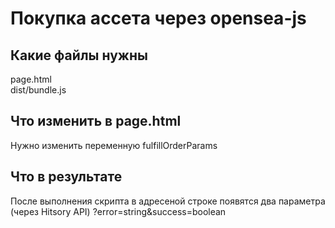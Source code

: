 # Покупка ассета через opensea-js
## Какие файлы нужны
page.html  
dist/bundle.js

## Что изменить в page.html
Нужно изменить переменную fulfillOrderParams

## Что в результате
После выполнения скрипта в адресеной строке появятся два параметра (через Hitsory API)
?error=string&success=boolean
